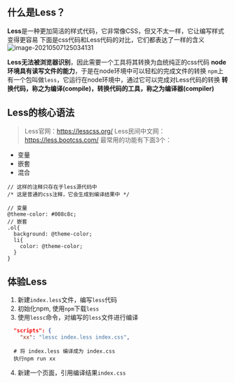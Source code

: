 ## 什么是Less？

**Less**是一种更加简洁的样式代码，它非常像CSS，但又不太一样，它让编写样式变得更容易
下面是css代码和Less代码的对比，它们都表达了一样的含义
![image-20210507125034131](http://mdrs.yuanjin.tech/img/20210507125034.png)

**Less无法被浏览器识别**，因此需要一个工具将其转换为血统纯正的css代码
**node环境具有读写文件的能力**，于是在node环境中可以轻松的完成文件的转换
`npm`上有一个包叫做`less`，它运行在node环境中，通过它可以完成对Less代码的转换
**转换代码，称之为编译(compile)，转换代码的工具，称之为编译器(compiler)**

## Less的核心语法

>Less官网：https://lesscss.org/
>Less民间中文网：https://less.bootcss.com/
最常用的功能有下面3个：
- 变量
- 嵌套
- 混合

```less
// 这样的注释只存在于less源代码中
/* 这是普通的css注释，它会生成到编译结果中 */

// 变量
@theme-color: #008c8c;  
// 嵌套
.ol{
  background: @theme-color;
  li{
    color: @theme-color;
  }
}
```

## 体验Less

1. 新建`index.less`文件，编写`less`代码
2. 初始化npm, 使用`npm`下载`less`
3. 使用`lessc`命令，对编写的`less`文件进行编译
```json
  "scripts": {
    "xx": "lessc index.less index.css",
```

```shell
  # 将 index.less 编译成为 index.css
  执行npm run xx
```
4. 新建一个页面，引用编译结果`index.css`

